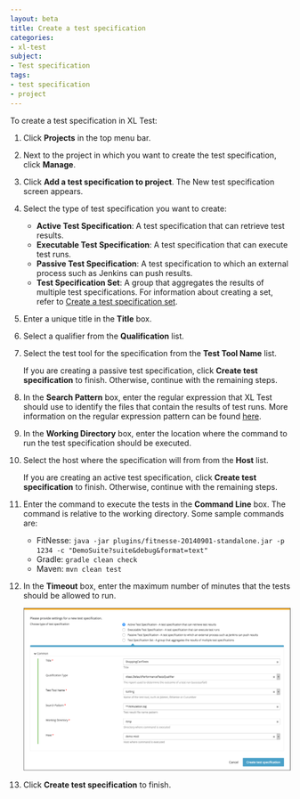 ```yaml
---
layout: beta
title: Create a test specification
categories:
- xl-test
subject:
- Test specification
tags:
- test specification
- project
---
```


To create a test specification in XL Test:

1. Click **Projects** in the top menu bar.
1. Next to the project in which you want to create the test specification, click **Manage**.
1. Click **Add a test specification to project**. The New test specification screen appears.
1. Select the type of test specification you want to create:
    * **Active Test Specification**: A test specification that can retrieve test results.
    * **Executable Test Specification**: A test specification that can execute test runs.
    * **Passive Test Specification**: A test specification to which an external process such as Jenkins can push results.
    * **Test Specification Set**: A group that aggregates the results of multiple test specifications. For information about creating a set, refer to [Create a test specification set](/xl-test/how-to/create-a-test-specification-set.html).
1. Enter a unique title in the **Title** box.
1. Select a qualifier from the **Qualification** list.
1. Select the test tool for the specification from the **Test Tool Name** list.

    If you are creating a passive test specification, click **Create test specification** to finish. Otherwise, continue with the remaining steps.
    
1. In the **Search Pattern** box, enter the regular expression that XL Test should use to identify the files that contain the results of test runs. More information on the regular expression pattern can be found [here](/xl-test/concept/xl-test-file-selection-patterns.html).
1. In the **Working Directory** box, enter the location where the command to run the test specification should be executed.
1. Select the host where the specification will from from the **Host** list.

    If you are creating an active test specification, click **Create test specification** to finish. Otherwise, continue with the remaining steps.

1. Enter the command to execute the tests in the **Command Line** box. The command is relative to the working directory. Some sample commands are:
    * FitNesse: `java -jar plugins/fitnesse-20140901-standalone.jar -p 1234 -c "DemoSuite?suite&debug&format=text"`
    * Gradle: `gradle clean check`
    * Maven: `mvn clean test`
1. In the **Timeout** box, enter the maximum number of minutes that the tests should be allowed to run.

    ![New test specification](images/create-a-test-specification.png)

1. Click **Create test specification** to finish.
